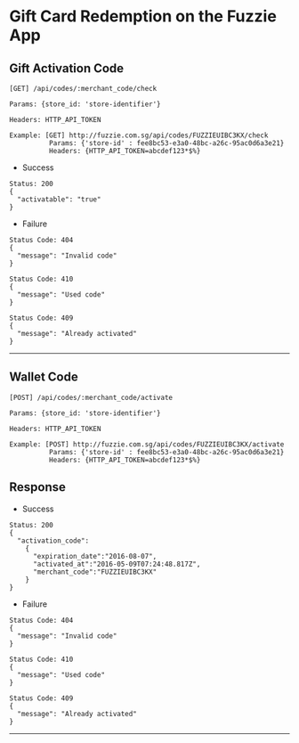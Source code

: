 Gift Card Redemption on the Fuzzie App
======================================

Gift Activation Code
--------------------

```
[GET] /api/codes/:merchant_code/check

Params: {store_id: 'store-identifier'}

Headers: HTTP_API_TOKEN

Example: [GET] http://fuzzie.com.sg/api/codes/FUZZIEUIBC3KX/check
          Params: {'store-id' : fee8bc53-e3a0-48bc-a26c-95ac0d6a3e21}
          Headers: {HTTP_API_TOKEN=abcdef123*$%}

```

* Success

```
Status: 200
{
  "activatable": "true"
}
```

* Failure

```
Status Code: 404
{
  "message": "Invalid code"
}
```

```
Status Code: 410
{
  "message": "Used code"
}
```

```
Status Code: 409
{
  "message": "Already activated"
}
```


___________________________________________________________

Wallet Code
-----------


```
[POST] /api/codes/:merchant_code/activate

Params: {store_id: 'store-identifier'}

Headers: HTTP_API_TOKEN

Example: [POST] http://fuzzie.com.sg/api/codes/FUZZIEUIBC3KX/activate
          Params: {'store-id' : fee8bc53-e3a0-48bc-a26c-95ac0d6a3e21}
          Headers: {HTTP_API_TOKEN=abcdef123*$%}

```

Response
--------

* Success

```
Status: 200
{
  "activation_code":
    {
      "expiration_date":"2016-08-07",
      "activated_at":"2016-05-09T07:24:48.817Z",
      "merchant_code":"FUZZIEUIBC3KX"
    }
}

```


* Failure

```
Status Code: 404
{
  "message": "Invalid code"
}
```

```
Status Code: 410
{
  "message": "Used code"
}
```

```
Status Code: 409
{
  "message": "Already activated"
}

```
___________________________________________________________
